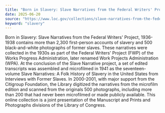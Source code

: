 ```yaml
---
title: "Born in Slavery: Slave Narratives from the Federal Writers' Project, 1936-1938"
date: 2025-06-20
source: "https://www.loc.gov/collections/slave-narratives-from-the-federal-writers-project-1936-to-1938/about-this-collection/"
keyword: "slavery"
---
```


Born in Slavery: Slave Narratives from the Federal Writers' Project, 1936-1938 contains more than 2,300 first-person accounts of slavery and 500 black-and-white photographs of former slaves. These narratives were collected in the 1930s as part of the Federal Writers' Project (FWP) of the Works Progress Administration, later renamed Work Projects Administration (WPA). At the conclusion of the Slave Narrative project, a set of edited transcripts was assembled and microfilmed in 1941 as the seventeen-volume Slave Narratives: A Folk History of Slavery in the United States from Interviews with Former Slaves. In 2000-2001, with major support from the Citigroup Foundation, the Library digitized the narratives from the microfilm edition and scanned from the originals 500 photographs, including more than 200 that had never been microfilmed or made publicly available. This online collection is a joint presentation of the Manuscript and Prints and Photographs divisions of the Library of Congress.

